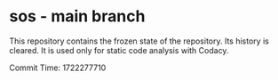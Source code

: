 # sos - main branch

This repository contains the frozen state of the repository.
Its history is cleared. It is used only for static code
analysis with Codacy.

Commit Time: 1722277710